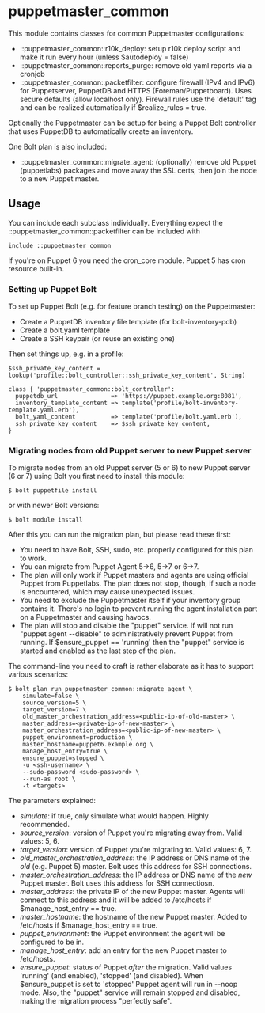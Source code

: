# puppetmaster_common

This module contains classes for common Puppetmaster configurations:

* ::puppetmaster_common::r10k_deploy: setup r10k deploy script and make it run every hour (unless $autodeploy = false)
* ::puppetmaster_common::reports_purge: remove old yaml reports via a cronjob
* ::puppetmaster_common::packetfilter: configure firewall (IPv4 and IPv6) for Puppetserver, PuppetDB and HTTPS (Foreman/Puppetboard). Uses secure defaults (allow localhost only). Firewall rules use the 'default' tag and can be realized automatically if $realize_rules = true.

Optionally the Puppetmaster can be setup for being a Puppet Bolt controller that uses PuppetDB to automatically create an inventory.

One Bolt plan is also included:

* ::puppetmaster_common::migrate_agent: (optionally) remove old Puppet (puppetlabs) packages and move away the SSL certs, then join the node to a new Puppet master.

## Usage

You can include each subclass individually. Everything expect the ::puppetmaster_common::packetfilter can be included with

    include ::puppetmaster_common

If you're on Puppet 6 you need the cron_core module. Puppet 5 has cron resource
built-in.

### Setting up Puppet Bolt

To set up Puppet Bolt (e.g. for feature branch testing) on the Puppetmaster:

* Create a PuppetDB inventory file template (for bolt-inventory-pdb)
* Create a bolt.yaml template
* Create a SSH keypair (or reuse an existing one)

Then set things up, e.g. in a profile:

    $ssh_private_key_content = lookup('profile::bolt_controller::ssh_private_key_content', String)
    
    class { 'puppetmaster_common::bolt_controller':
      puppetdb_url               => 'https://puppet.example.org:8081',
      inventory_template_content => template('profile/bolt-inventory-template.yaml.erb'),
      bolt_yaml_content          => template('profile/bolt.yaml.erb'),
      ssh_private_key_content    => $ssh_private_key_content,
    }

### Migrating nodes from old Puppet server to new Puppet server

To migrate nodes from an old Puppet server (5 or 6) to new Puppet server (6 or
7) using Bolt you first need to install this module:

    $ bolt puppetfile install

or with newer Bolt versions:

    $ bolt module install

After this you can run the migration plan, but please read these first:

* You need to have Bolt, SSH, sudo, etc. properly configured for this plan to work.
* You can migrate from Puppet Agent 5->6, 5->7 or 6->7.
* The plan will only work if Puppet masters and agents are using official Puppet from Puppetlabs. The plan does not stop, though, if such a node is encountered, which may cause unexpected issues.
* You need to exclude the Puppetmaster itself if your inventory group contains it. There's no login to prevent running the agent installation part on a Puppetmaster and causing havocs.
* The plan will stop and disable the "puppet" service. If will not run "puppet agent --disable" to administratively prevent Puppet from running. If $ensure_puppet == 'running' then the "puppet" service is started and enabled as the last step of the plan.

The command-line you need to craft is rather elaborate as it has to support various scenarios:

    $ bolt plan run puppetmaster_common::migrate_agent \
        simulate=false \
        source_version=5 \
        target_version=7 \
        old_master_orchestration_address=<public-ip-of-old-master> \
        master_address=<private-ip-of-new-master> \
        master_orchestration_address=<public-ip-of-new-master> \
        puppet_environment=production \
        master_hostname=puppet6.example.org \
        manage_host_entry=true \
        ensure_puppet=stopped \
        -u <ssh-username> \
        --sudo-password <sudo-password> \
        --run-as root \
        -t <targets>

The parameters explained:

* *simulate*: if true, only simulate what would happen. Highly recommended.
* *source_version*: version of Puppet you're migrating away from. Valid values: 5, 6.
* *target_version*: version of Puppet you're migrating to. Valid values: 6, 7.
* *old_master_orchestration_address*: the IP address or DNS name of the *old* (e.g. Puppet 5) master. Bolt uses this address for SSH connections.
* *master_orchestration_address*: the IP address or DNS name of the *new* Puppet master. Bolt uses this address for SSH connectiosn.
* *master_address*: the private IP of the new Puppet master. Agents will connect to this address and it will be added to /etc/hosts if $manage_host_entry == true.
* *master_hostname*: the hostname of the new Puppet master. Added to /etc/hosts if $manage_host_entry == true.
* *puppet_environment*: the Puppet environment the agent will be configured to be in.
* *manage_host_entry*: add an entry for the new Puppet master to /etc/hosts.
* *ensure_puppet*: status of Puppet *after* the migration. Valid values 'running' (and enabled), 'stopped' (and disabled). When $ensure_puppet is set to 'stopped' Puppet agent will run in --noop mode. Also, the "puppet" service will remain stopped and disabled, making the migration process "perfectly safe".
